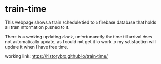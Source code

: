 # train-time

This webpage shows a train schedule tied to a firebase database that holds all train information pushed to it.

There is a working updating clock, unfortunanetly the time till arrival does not automatically update, as I could not get it to work to my satisfaction will update it when I have free time.

working link: https://historybro.github.io/train-time/
